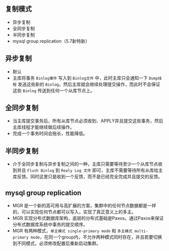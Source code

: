## 复制模式

+ 异步复制
+ 全同步复制
+ 半同步复制
+ mysql group replication（5.7新特新）

## 异步复制

+ 默认
+ 主库将事务 `Binlog事件` 写入到 `Binlog文件` 中，此时主库只会通知一下 `Dump线程` 发送这些新的 `Binlog`，然后主库就会继续处理提交操作，而此时不会保证这些 `Binlog` 传送到任何一个从库节点上。

## 全同步复制

+ 当主库提交事务后，所有从库节点必须收到、APPLY并且提交这些事务，然后主库线程才能继续做后续操作。
+ 完成一个事务时间会拖长，性能降低。

## 半同步复制

+ 介于全同步复制与异步复制之间的一种，主库只需要等待至少一个从库节点收到并且 `Flush Binlog` 到 `Realy Log 文件` 即可，主库不需要等待所有从库给主库反馈。同时这里只是收到一个反馈，而不是已经完全完成并且提交的反馈。

## mysql group replication

+ MGR 是一个新的高可用与高扩展的方案，集群中的任何节点数据都是一样的，可以实现任何节点都可以写入，实现了真正意义上的多主。
+ MGR 实现分布式数据库架构，底层的分布式基础是Paxos。通过Paxos来保证分布式数据库系统中事务的提交顺序。
+ MGR 有两种模式，`单主模式 single-primary mode` 和 `多主模式 multi-primary mode`，在同一个group内，不允许两种模式同时存在，并且若要切换到不同模式，必须修改配置后重新启动集群。